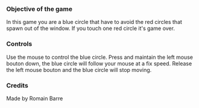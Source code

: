 ### Objective of the game

In this game you are a blue circle that have to avoid the red circles that spawn out of the window.
If you touch one red circle it's game over.

### Controls 

Use the mouse to control the blue circle.
Press and maintain the left mouse bouton down, the blue circle will follow your mouse at a fix speed.
Release the left mouse bouton and the blue circle will stop moving. 

### Credits

Made by Romain Barre

